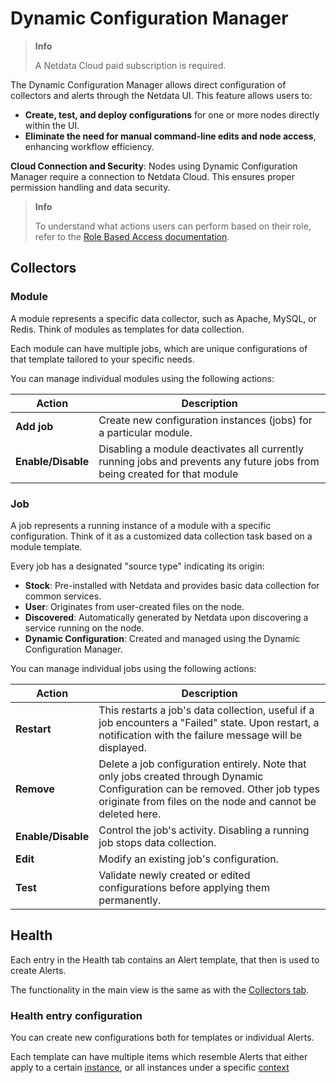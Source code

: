 # Dynamic Configuration Manager

> **Info**
>
> A Netdata Cloud paid subscription is required.

The Dynamic Configuration Manager allows direct configuration of collectors and alerts through the Netdata UI. This feature allows users to:

- **Create, test, and deploy configurations** for one or more nodes directly within the UI.
- **Eliminate the need for manual command-line edits and node access**, enhancing workflow efficiency.

**Cloud Connection and Security**: Nodes using Dynamic Configuration Manager require a connection to Netdata Cloud. This ensures proper permission handling and data security.

> **Info**
>
> To understand what actions users can perform based on their role, refer to the [Role Based Access documentation](/docs/netdata-cloud/authentication-and-authorization/role-based-access-model.md#dynamic-configuration-manager).

## Collectors

### Module

A module represents a specific data collector, such as Apache, MySQL, or Redis. Think of modules as templates for data collection.

Each module can have multiple jobs, which are unique configurations of that template tailored to your specific needs.

You can manage individual modules using the following actions:

| Action             | Description                                                                                                               |
|--------------------|---------------------------------------------------------------------------------------------------------------------------|
| **Add job**        | Create new configuration instances (jobs) for a particular module.                                                        |
| **Enable/Disable** | Disabling a module deactivates all currently running jobs and prevents any future jobs from being created for that module |

### Job

A job represents a running instance of a module with a specific configuration. Think of it as a customized data collection task based on a module template.

Every job has a designated "source type" indicating its origin:

- **Stock**: Pre-installed with Netdata and provides basic data collection for common services.
- **User**: Originates from user-created files on the node.
- **Discovered**: Automatically generated by Netdata upon discovering a service running on the node.
- **Dynamic Configuration**: Created and managed using the Dynamic Configuration Manager.

You can manage individual jobs using the following actions:

| Action             | Description                                                                                                                                                                                 |
|--------------------|---------------------------------------------------------------------------------------------------------------------------------------------------------------------------------------------|
| **Restart**        | This restarts a job's data collection, useful if a job encounters a "Failed" state. Upon restart, a notification with the failure message will be displayed.                                |
| **Remove**         | Delete a job configuration entirely. Note that only jobs created through Dynamic Configuration can be removed. Other job types originate from files on the node and cannot be deleted here. |
| **Enable/Disable** | Control the job's activity. Disabling a running job stops data collection.                                                                                                                  |
| **Edit**           | Modify an existing job's configuration.                                                                                                                                                     |
| **Test**           | Validate newly created or edited configurations before applying them permanently.                                                                                                           |

## Health

Each entry in the Health tab contains an Alert template, that then is used to create Alerts.

The functionality in the main view is the same as with the [Collectors tab](#collectors).

### Health entry configuration

You can create new configurations both for templates or individual Alerts.

Each template can have multiple items which resemble Alerts that either apply to a certain [instance](/docs/dashboards-and-charts/netdata-charts.md#instances-dropdown), or all instances under a specific [context](/docs/dashboards-and-charts/netdata-charts.md#contexts)
